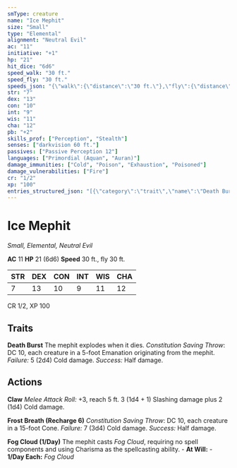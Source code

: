 ```yaml
---
smType: creature
name: "Ice Mephit"
size: "Small"
type: "Elemental"
alignment: "Neutral Evil"
ac: "11"
initiative: "+1"
hp: "21"
hit_dice: "6d6"
speed_walk: "30 ft."
speed_fly: "30 ft."
speeds_json: "{\"walk\":{\"distance\":\"30 ft.\"},\"fly\":{\"distance\":\"30 ft.\"}}"
str: "7"
dex: "13"
con: "10"
int: "9"
wis: "11"
cha: "12"
pb: "+2"
skills_prof: ["Perception", "Stealth"]
senses: ["darkvision 60 ft."]
passives: ["Passive Perception 12"]
languages: ["Primordial (Aquan", "Auran)"]
damage_immunities: ["Cold", "Poison", "Exhaustion", "Poisoned"]
damage_vulnerabilities: ["Fire"]
cr: "1/2"
xp: "100"
entries_structured_json: "[{\"category\":\"trait\",\"name\":\"Death Burst\",\"text\":\"The mephit explodes when it dies. *Constitution Saving Throw*: DC 10, each creature in a 5-foot Emanation originating from the mephit. *Failure:*  5 (2d4) Cold damage. *Success:*  Half damage.\",\"target\":\"each creature in a 5-foot Emanation originating from the mephit\",\"damage\":\"5 (2d4) Cold\",\"save_ability\":\"CON\",\"save_dc\":10,\"save_effect\":\"Half damage\"},{\"category\":\"action\",\"name\":\"Claw\",\"text\":\"*Melee Attack Roll:* +3, reach 5 ft. 3 (1d4 + 1) Slashing damage plus 2 (1d4) Cold damage.\",\"kind\":\"Melee Attack Roll\",\"to_hit\":\"+3\",\"range\":\"5 ft\",\"damage\":\"3 (1d4 + 1) Slashing\"},{\"category\":\"action\",\"name\":\"Frost Breath\",\"recharge\":\"Recharge 6\",\"text\":\"*Constitution Saving Throw*: DC 10, each creature in a 15-foot Cone. *Failure:*  7 (3d4) Cold damage. *Success:*  Half damage.\",\"target\":\"each creature in a 15-foot Cone\",\"damage\":\"7 (3d4) Cold\",\"save_ability\":\"CON\",\"save_dc\":10,\"save_effect\":\"Half damage\"},{\"category\":\"action\",\"name\":\"Fog Cloud\",\"recharge\":\"1/Day\",\"text\":\"The mephit casts *Fog Cloud*, requiring no spell components and using Charisma as the spellcasting ability. - **At Will:** - **1/Day Each:** *Fog Cloud*\"}]"
---
```


# Ice Mephit
*Small, Elemental, Neutral Evil*

**AC** 11
**HP** 21 (6d6)
**Speed** 30 ft., fly 30 ft.

| STR | DEX | CON | INT | WIS | CHA |
| --- | --- | --- | --- | --- | --- |
| 7 | 13 | 10 | 9 | 11 | 12 |

CR 1/2, XP 100

## Traits

**Death Burst**
The mephit explodes when it dies. *Constitution Saving Throw*: DC 10, each creature in a 5-foot Emanation originating from the mephit. *Failure:*  5 (2d4) Cold damage. *Success:*  Half damage.

## Actions

**Claw**
*Melee Attack Roll:* +3, reach 5 ft. 3 (1d4 + 1) Slashing damage plus 2 (1d4) Cold damage.

**Frost Breath (Recharge 6)**
*Constitution Saving Throw*: DC 10, each creature in a 15-foot Cone. *Failure:*  7 (3d4) Cold damage. *Success:*  Half damage.

**Fog Cloud (1/Day)**
The mephit casts *Fog Cloud*, requiring no spell components and using Charisma as the spellcasting ability. - **At Will:** - **1/Day Each:** *Fog Cloud*
